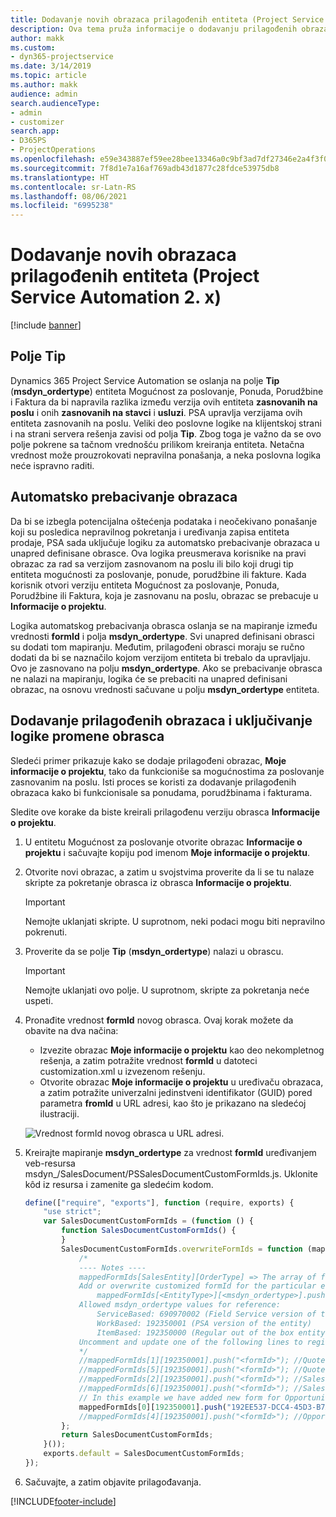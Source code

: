 ```yaml
---
title: Dodavanje novih obrazaca prilagođenih entiteta (Project Service Automation 2. x)
description: Ova tema pruža informacije o dodavanju prilagođenih obrazaca entiteta za mogućnosti za poslovanje, ponude, porudžbine ili fakture u aplikaciji Dynamics 365 Project Service Automation 2.x.
author: makk
ms.custom:
- dyn365-projectservice
ms.date: 3/14/2019
ms.topic: article
ms.author: makk
audience: admin
search.audienceType:
- admin
- customizer
search.app:
- D365PS
- ProjectOperations
ms.openlocfilehash: e59e343887ef59ee28bee13346a0c9bf3ad7df27346e2a4f3f02a1e5c08c060f
ms.sourcegitcommit: 7f8d1e7a16af769adb43d1877c28fdce53975db8
ms.translationtype: HT
ms.contentlocale: sr-Latn-RS
ms.lasthandoff: 08/06/2021
ms.locfileid: "6995238"
---
```

# <a name="add-new-custom-entity-forms-project-service-automation-2x"></a>Dodavanje novih obrazaca prilagođenih entiteta (Project Service Automation 2. x)

[!include [banner](../../includes/psa-now-project-operations.md)]

## <a name="type-field"></a>Polje Tip 

Dynamics 365 Project Service Automation se oslanja na polje **Tip** (**msdyn\_ordertype**) entiteta Mogućnost za poslovanje, Ponuda, Porudžbine i Faktura da bi napravila razlika između verzija ovih entiteta **zasnovanih na poslu** i onih **zasnovanih na stavci** i **usluzi**. PSA upravlja verzijama ovih entiteta zasnovanih na poslu. Veliki deo poslovne logike na klijentskoj strani i na strani servera rešenja zavisi od polja **Tip**. Zbog toga je važno da se ovo polje pokrene sa tačnom vrednošću prilikom kreiranja entiteta. Netačna vrednost može prouzrokovati nepravilna ponašanja, a neka poslovna logika neće ispravno raditi.

## <a name="automatic-form-switching"></a>Automatsko prebacivanje obrazaca

Da bi se izbegla potencijalna oštećenja podataka i neočekivano ponašanje koji su posledica nepravilnog pokretanja i uređivanja zapisa entiteta prodaje, PSA sada uključuje logiku za automatsko prebacivanje obrazaca u unapred definisane obrasce. Ova logika preusmerava korisnike na pravi obrazac za rad sa verzijom zasnovanom na poslu ili bilo koji drugi tip entiteta mogućnosti za poslovanje, ponude, porudžbine ili fakture. Kada korisnik otvori verziju entiteta Mogućnost za poslovanje, Ponuda, Porudžbine ili Faktura, koja je zasnovanu na poslu, obrazac se prebacuje u **Informacije o projektu**.

Logika automatskog prebacivanja obrasca oslanja se na mapiranje između vrednosti **formId** i polja **msdyn\_ordertype**. Svi unapred definisani obrasci su dodati tom mapiranju. Međutim, prilagođeni obrasci moraju se ručno dodati da bi se naznačilo kojom verzijom entiteta bi trebalo da upravljaju. Ovo je zasnovano na polju **msdyn\_ordertype**. Ako se prebacivanje obrasca ne nalazi na mapiranju, logika će se prebaciti na unapred definisani obrazac, na osnovu vrednosti sačuvane u polju **msdyn\_ordertype** entiteta.

## <a name="add-custom-forms-and-turn-on-the-form-switching-logic"></a>Dodavanje prilagođenih obrazaca i uključivanje logike promene obrasca

Sledeći primer prikazuje kako se dodaje prilagođeni obrazac, **Moje informacije o projektu**, tako da funkcioniše sa mogućnostima za poslovanje zasnovanim na poslu. Isti proces se koristi za dodavanje prilagođenih obrazaca kako bi funkcionisale sa ponudama, porudžbinama i fakturama.

Sledite ove korake da biste kreirali prilagođenu verziju obrasca **Informacije o projektu**.

1. U entitetu Mogućnost za poslovanje otvorite obrazac **Informacije o projektu** i sačuvajte kopiju pod imenom **Moje informacije o projektu**.
2. Otvorite novi obrazac, a zatim u svojstvima proverite da li se tu nalaze skripte za pokretanje obrasca iz obrasca **Informacije o projektu**. 

    > [!IMPORTANT]
    > Nemojte uklanjati skripte. U suprotnom, neki podaci mogu biti nepravilno pokrenuti.

3. Proverite da se polje **Tip** (**msdyn\_ordertype**) nalazi u obrascu. 

    > [!IMPORTANT]
    > Nemojte uklanjati ovo polje. U suprotnom, skripte za pokretanja neće uspeti.

4. Pronađite vrednost **formId** novog obrasca. Ovaj korak možete da obavite na dva načina:

    - Izvezite obrazac **Moje informacije o projektu** kao deo nekompletnog rešenja, a zatim potražite vrednost **formId** u datoteci customization.xml u izvezenom rešenju.
    - Otvorite obrazac **Moje informacije o projektu** u uređivaču obrazaca, a zatim potražite univerzalni jedinstveni identifikator (GUID) pored parametra **fromId** u URL adresi, kao što je prikazano na sledećoj ilustraciji.

    ![Vrednost formId novog obrasca u URL adresi.](media/how-to-add-custom-forms-in-v2.0.png)

5. Kreirajte mapiranje **msdyn\_ordertype** za vrednost **formId** uređivanjem veb-resursa msdyn\_/SalesDocument/PSSalesDocumentCustomFormIds.js. Uklonite kôd iz resursa i zamenite ga sledećim kodom.

    ```javascript
    define(["require", "exports"], function (require, exports) {
        "use strict";
        var SalesDocumentCustomFormIds = (function () {
            function SalesDocumentCustomFormIds() {
            }
            SalesDocumentCustomFormIds.overwriteFormIds = function (mappedFormIds) {
                /*
                ---- Notes ----
                mappedFormIds[SalesEntity][OrderType] => The array of forms IDs that support particular entity and order type
                Add or overwrite customized formId for the particular entity and order type by calling:
                    mappedFormIds[<EntityType>][<msdyn_ordertype>].push("<formId>");
                Allowed msdyn_ordertype values for reference:
                    ServiceBased: 690970002 (Field Service version of the entity)
                    WorkBased: 192350001 (PSA version of the entity)
                    ItemBased: 192350000 (Regular out of the box entity)
                Uncomment and update one of the following lines to register custom PSA form for required entity:
                */      
                //mappedFormIds[1][192350001].push("<formId>"); //Quote
                //mappedFormIds[5][192350001].push("<formId>"); //Quote Line
                //mappedFormIds[2][192350001].push("<formId>"); //Sales Order
                //mappedFormIds[6][192350001].push("<formId>"); //Sales Order Line
                // In this example we have added new form for Opportunity
                mappedFormIds[0][192350001].push("192EE537-DCC4-45D3-B7AF-EA694B9113D2"); //Opportunity
                //mappedFormIds[4][192350001].push("<formId>"); //Opportunity Line
            };
            return SalesDocumentCustomFormIds;
        }());
        exports.default = SalesDocumentCustomFormIds;
    });
    ```

6. Sačuvajte, a zatim objavite prilagođavanja.


[!INCLUDE[footer-include](../../includes/footer-banner.md)]